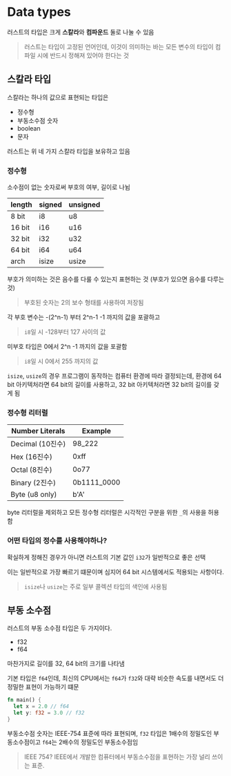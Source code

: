 # Data types

러스트의 타입은 크게 **스칼라**와 **컴파운드** 둘로 나눌 수 있음

> 러스트는 타입이 고정된 언어인데, 이것이 의미하는 바는 모든 변수의 타입이 컴파일 시에 반드시 정해져 있어야 한다는 것

## 스칼라 타입

스칼라는 하나의 값으로 표현되는 타입은

- 정수형
- 부동소수점 숫자
- boolean
- 문자

러스트는 위 네 가지 스칼라 타입을 보유하고 있음

### 정수형

소수점이 없는 숫자로써 부호의 여부, 길이로 나뉨

| length | signed | unsigned |
| ------ | ------ | -------- |
| 8 bit  | i8     | u8       |
| 16 bit | i16    | u16      |
| 32 bit | i32    | u32      |
| 64 bit | i64    | u64      |
| arch   | isize  | usize    |

부호가 의미하는 것은 음수를 다룰 수 있는지 표현하는 것 (부호가 있으면 음수를 다루는 것)

> 부호된 숫자는 2의 보수 형태를 사용하여 저장됨

각 부호 변수는 -(2^n-1) 부터 2^n-1 -1 까지의 값을 포괄하고

> `i8`일 시 -128부터 127 사이의 값

미부호 타입은 0에서 2^n -1 까지의 값을 포괄함

> `i8`일 시 0에서 255 까지의 값

`isize`, `usize`의 경우 프로그램이 동작하는 컴퓨터 환경에 따라 결정되는데, 환경에 64 bit 아키텍처라면 64 bit의 길이를 사용하고, 32 bit 아키텍처라면 32 bit의 길이를 갖게 됨

### 정수형 리터럴

| Number Literals  | Example     |
| ---------------- | ----------- |
| Decimal (10진수) | 98_222      |
| Hex (16진수)     | 0xff        |
| Octal (8진수)    | 0o77        |
| Binary (2진수)   | 0b1111_0000 |
| Byte (u8 only)   | b'A'        |

byte 리터럴을 제외하고 모든 정수형 리터럴은 시각적인 구분을 위한 `_`의 사용을 허용함

### 어떤 타입의 정수를 사용해야하나?

확실하게 정해진 경우가 아니면 러스트의 기본 값인 `i32`가 일반적으로 좋은 선택

이는 일반적으로 가장 빠르기 떄문이며 심지어 64 bit 시스템에서도 적용되는 사항이다.

> `isize`나 `usize`는 주로 일부 콜렉션 타입의 색인에 사용됨

## 부동 소수점

러스트의 부동 소수점 타입은 두 가지이다.

- f32
- f64

마찬가지로 길이를 32, 64 bit의 크기를 나타냄

기본 타입은 `f64`인데, 최신의 CPU에서는 `f64`가 `f32`와 대략 비슷한 속도를 내면서도 더 정밀한 표현이 가능하기 떄문

```rust
fn main() {
  let x = 2.0 // f64
  let y: f32 = 3.0 // f32
}
```

부동소수점 숫자는 IEEE-754 표준에 따라 표현되며, `f32` 타입은 1배수의 정밀도인 부동소수점이고 `f64`는 2배수의 정밀도인 부동소수점임

> IEEE 754? IEEE에서 개발한 컴퓨터에서 부동소수점을 표현하는 가장 널리 쓰이는 표준.
